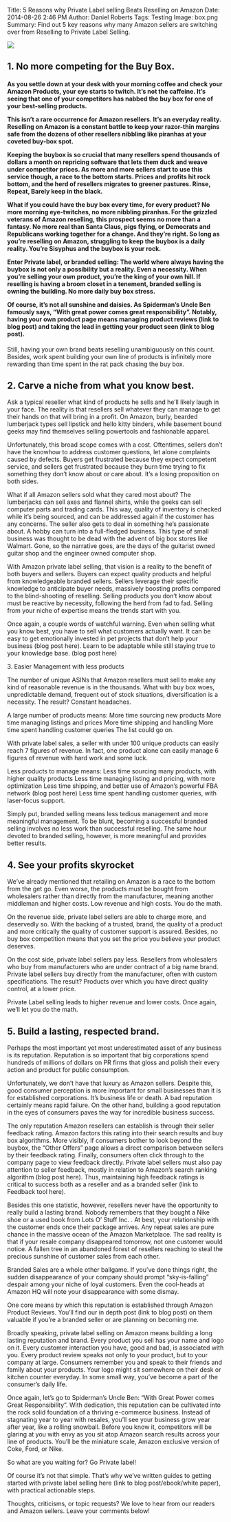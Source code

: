 Title: 5 Reasons why Private Label selling Beats Reselling on Amazon
Date: 2014-08-26 2:46 PM
Author: Daniel Roberts
Tags: Testing
Image: box.png
Summary: Find out 5 key reasons why many Amazon sellers are switching over from Reselling to Private Label Selling.

<img src="../../../../theme/img/blog/5reasonsplaceholder.png">
<h2> 1. No more competing for the Buy Box.</h2>

<h4>As you settle down at your desk with your morning coffee and check your Amazon Products, your eye starts to twitch. It’s not the caffeine. It’s seeing that one of your competitors has nabbed the buy box for one of your best-selling products.

This isn’t a rare occurrence for Amazon resellers. It’s an everyday reality. Reselling on Amazon is a constant battle to keep your razor-thin margins safe from the dozens of other resellers nibbling like piranhas at your coveted buy-box spot. 

Keeping the buybox is so crucial that many resellers spend thousands of dollars a month on repricing software that lets them duck and weave under competitor prices. As more and more sellers start to use this service though, a race to the bottom starts. Prices and profits hit rock bottom, and the herd of resellers migrates to greener pastures. Rinse, Repeat, Barely keep in the black.

What if you could have the buy box every time, for every product? No more morning eye-twitches, no more nibbling piranhas. For the grizzled veterans of Amazon reselling, this prospect seems no more than a fantasy. No more real than Santa Claus, pigs flying, or Democrats and Republicans working together for a change. And they’re right. So long as you’re reselling on Amazon, struggling to keep the buybox is a daily reality. You’re Sisyphus and the buybox is your rock.

Enter Private label, or branded selling: The world where always having the buybox is not only a possibility but a reality. Even a necessity. When you’re selling your own product, you’re the king of your own hill. If reselling is having a broom closet in a tenement, branded selling is owning the building. No more daily buy box stress.

Of course, it’s not all sunshine and daisies. As Spiderman’s Uncle Ben famously says, “With great power comes great responsibility”. Notably, having your own product page means managing product reviews (link to blog post) and taking the lead in getting your product seen (link to blog post). </h4>

Still, having your own brand beats reselling unambiguously on this count. Besides, work spent building your own line of products is infinitely more rewarding than time spent in the rat pack chasing the buy box.

<h2>2. Carve a niche from what you know best.</h2>

Ask a typical reseller what kind of products he sells and he’ll likely laugh in your face. The reality is that resellers sell whatever they can manage to get their hands on that will bring in a profit. On Amazon, burly, bearded lumberjack types sell lipstick and hello kitty binders, while basement bound geeks may find themselves selling powertools and fashionable apparel.

Unfortunately, this broad scope comes with a cost. Oftentimes, sellers don’t have the knowhow to address customer questions, let alone complaints caused by defects. Buyers get frustrated because they expect competent service, and sellers get frustrated because they burn time trying to fix something they don’t know about or care about. It’s a losing proposition on both sides.

What if all Amazon sellers sold what they cared most about? The lumberjacks can sell axes and flannel shirts, while the geeks can sell computer parts and trading cards. This way, quality of inventory is checked while it’s being sourced, and can be addressed again if the customer has any concerns. The seller also gets to deal in something he’s passionate about. A hobby can turn into a full-fledged business. This type of small business was thought to be dead with the advent of big box stores like Walmart. Gone, so the narrative goes, are the days of the guitarist owned guitar shop and the engineer owned computer shop.

With Amazon private label selling, that vision is a reality to the benefit of both buyers and sellers. Buyers can expect quality products and helpful from knowledgeable branded sellers. Sellers leverage their specific knowledge to anticipate buyer needs, massively boosting profits compared to the blind-shooting of reselling. Selling products you don’t know about must be reactive by necessity, following the herd from fad to fad. Selling from your niche of expertise means the trends start with you.

Once again, a couple words of watchful warning. Even when selling what you know best, you have to sell what customers actually want. It can be easy to get emotionally invested in pet projects that don’t help your business (blog post here). Learn to be adaptable while still staying true to your knowledge base. (blog post here)

</h2>3. Easier Management with less products </h2>

The number of unique ASINs that Amazon resellers must sell to make any kind of reasonable revenue is in the thousands. What with buy box woes, unpredictable demand, frequent out of stock situations, diversification is a necessity.  The result? Constant headaches. 

A large number of products means:
More time sourcing new products
More time managing listings and prices
More time shipping and handling
More time spent handling customer queries
The list could go on.

With private label sales, a seller with under 100 unique products can easily reach 7 figures of revenue. In fact, one product alone can easily manage 6 figures of revenue with hard work and some luck. 

Less products to manage means:
Less time sourcing many products, with higher quality products
Less time managing listing and pricing, with more optimization
Less time shipping, and better use of Amazon’s powerful FBA network (blog post here)
Less time spent handling customer queries, with laser-focus support.

Simply put, branded selling means less tedious management and more meaningful management. To be blunt, becoming a successful branded selling involves no less work than successful reselling. The same hour devoted to branded selling, however, is more meaningful and provides better results.

<h2> 4. See your profits skyrocket </h2>
We’ve already mentioned that retailing on Amazon is a race to the bottom from the get go. Even worse, the products must be bought from wholesalers rather than directly from the manufacturer, meaning another middleman and higher costs. Low revenue and high costs. You do the math.

On the revenue side, private label sellers are able to charge more, and deservedly so. With the backing of a trusted, brand, the quality of a product and more critically the quality of customer support is assured. Besides, no buy box competition means that you set the price you believe your product deserves.

On the cost side, private label sellers pay less. Resellers from wholesalers who buy from manufacturers who are under contract of a big name brand. Private label sellers buy directly from the manufacturer, often with custom specifications. The result? Products over which you have direct quality control, at a lower price.

Private Label selling leads to higher revenue and lower costs. Once again, we’ll let you do the math. 

<h2> 5. Build a lasting, respected brand. </h2>

Perhaps the most important yet most underestimated asset of any business is its reputation. Reputation is so important that big corporations spend hundreds of millions of dollars on PR firms that gloss and polish their every action and product for public consumption.

Unfortunately, we don’t have that luxury as Amazon sellers. Despite this, good consumer perception is more important for small businesses than it is for established corporations. It’s business life or death. A bad reputation certainly means rapid failure. On the other hand, building a good reputation in the eyes of consumers paves the way for incredible business success.

The only reputation Amazon resellers can establish is through their seller feedback rating. Amazon factors this rating into their search results and buy box algorithms. More visibly, if consumers bother to look beyond the buybox, the “Other Offers” page allows a direct comparison between sellers by their feedback rating. Finally, consumers often click through to the company page to view feedback directly. Private label sellers must also pay attention to seller feedback, mostly in relation to Amazon’s search ranking algorithm (blog post here). Thus, maintaining high feedback ratings is critical to success both as a reseller and as a branded seller (link to Feedback tool here).

Besides this one statistic, however, resellers never have the opportunity to really build a lasting brand. Nobody remembers that they bought a Nike shoe or a used book from Lots O’ Stuff Inc. .  At best, your relationship with the customer ends once their package arrives. Any repeat sales are pure chance in the massive ocean of the Amazon Marketplace. The sad reality is that if your resale company disappeared tomorrow, not one customer would notice. A fallen tree in an abandoned forest of resellers reaching to steal the precious sunshine of customer sales from each other.

Branded Sales are a whole other ballgame. If you’ve done things right, the sudden disappearance of your company should prompt “sky-is-falling” despair among your niche of loyal customers. Even the cool-heads at Amazon HQ will note your disappearance with some dismay.

One core means by which this reputation is established through Amazon Product Reviews. You’ll find our in depth post (link to blog post) on them valuable if you’re a branded seller or are planning on becoming me.

Broadly speaking, private label selling on Amazon means building a long lasting reputation and brand. Every product you sell has your name and logo on it. Every customer interaction you have, good and bad, is associated with you. Every product review speaks not only to your product, but to your company at large. Consumers remember you and speak to their friends and family about your products. Your logo might sit somewhere on their desk or kitchen counter everyday. In some small way, you’ve become a part of the consumer’s daily life.

Once again, let’s go to Spiderman’s Uncle Ben: “With Great Power comes Great Responsibility”. With dedication, this reputation can be cultivated into the rock solid foundation of a thriving e-commerce business. Instead of stagnating year to year with resales, you’ll see your business grow year after year, like a rolling snowball. Before you know it, competitors will be glaring at you with envy as you sit atop Amazon search results across your line of products. You’ll be the miniature scale, Amazon exclusive version of Coke, Ford, or Nike. 

So what are you waiting for? Go Private label!

Of course it’s not that simple. That’s why we’ve written guides to getting started with private label selling here (link to blog post/ebook/white paper), with practical actionable steps.

Thoughts, criticisms, or topic requests? We love to hear from our readers and Amazon sellers. Leave your comments below!
